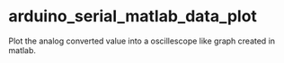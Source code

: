 # arduino_serial_matlab_data_plot
Plot the analog converted value into a oscillescope like graph created in matlab. 
